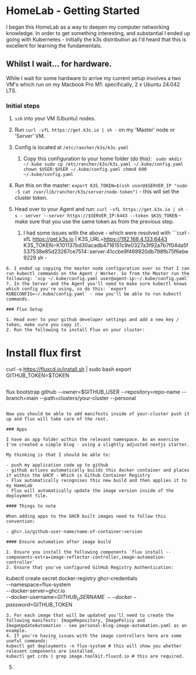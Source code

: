 # HomeLab - Getting Started

I began this HomeLab as a way to deepen my computer networking knowledge. In order to get something interesting, and substantial I ended up going with Kubernetes - initially the k3s distribution as I'd heard that this is excellent for learning the fundamentals.

## Whilst I wait... for hardware.

While I wait for some hardware to arrive my current setup involves a two VM's which run on my Macbook Pro M1: specifically, 2 x Ubuntu 24.042 LTS.

### Initial steps

1. `ssh` into your VM (Ubuntu) nodes.
2. Run `curl -sfL https://get.k3s.io | sh -` on my 'Master' node or 'Server' VM.
3. Config is located at `/etc/rancher/k3s/k3s.yaml`

   1. Copy this configuration to your home folder (do this): `
sudo mkdir ~/.kube
sudo cp /etc/rancher/k3s/k3s.yaml ~/.kube/config.yaml
chown $USER:$USER ~/.kube/config.yaml
chmod 600 ~/.kube/config.yaml`

4. Run this on the master: `export K3S_TOKEN=$(ssh user@$SERVER_IP "sudo -S cat /var/lib/rancher/k3s/server/node-token")` - this will set the cluster token.
5. Head over to your Agent and run: `curl -sfL https://get.k3s.io | sh -s - server --server https://$SERVER_IP:6443 --token $K3S_TOKEN` - make sure that you use the same token as from the previous step.
   1. I had some issues with the above - which were resolved with ```curl -sfL https://get.k3s.io | K3S_URL=https://192.168.4.133:6443 K3S_TOKEN=K101137bd30acadb4716151c9e0327a3f92a7b7f04da5f537538e85d23267ce7514::server:41ccbe9f469920db798fb75f6ebe9229 sh -

```
6. I ended up copying the master node configuration over so that I can run kubectl commands on the Agent / Worker. So from the Master run the following: `scp ~/.kube/config.yaml user@agent-ip:~/.kube/config.yaml`
7. In the Server and the Agent you'll need to make sure kubectl knows which config you're using, so do this: `export KUBECONFIG=~/.kube/config.yaml` - now you'll be able to run kubectl commands.

### Flux Setup

1. Head over to your github developer settings and add a new key / token, make sure you copy it.
2. Run the following to install Flux on your cluster:

```

# Install flux first

curl -s https://fluxcd.io/install.sh | sudo bash
export GITHUB_TOKEN=$TOKEN

```

```

flux bootstrap github --owner=$GITHUB_USER --repository=repo-name --branch=main --path=clusters/your-cluster --personal

```

Now you should be able to add manifests inside of your-cluster push it up and flux will take care of the rest.

### Apps

I have an app folder within the relevant namespace. As an exercise I've created a simple blog - using a slightly adjusted nextjs starter.

My thinking is that I should be able to:

- push my application code up to github
- github actions automatically builds this docker container and places it within the GHCR - Which is Github Container Registry
- Flux automatically recognises this new build and then applies it to my HomeLab
- Flux will automatically update the image version inside of the deployment file.

#### Things to note

When adding apps to the GHCR built images need to follow this convention:

- ghcr.io/github-user-name/name-of-container:version

#### Ensure automation after image build

1. Ensure you install the following components `flux install --components-extra=image-reflector-controller,image-automation-controller`
2. Ensure that you've configured GitHub Registry Authentication:
```

kubectl create secret docker-registry ghcr-credentials \
 --namespace=flux-system \
 --docker-server=ghcr.io \
 --docker-username=$GITHUB_USERNAME \
   --docker-password=$GITHUB_TOKEN

````
3. For each image that will be updated you'll need to create the following manifests: ImageRepository, ImagePolicy and ImageUpdateAutomation - see personal-blog-image-automation.yaml as an example.
4. If you're having issues with the image controllers here are some useful commands: ```
kubectl get deployments -n flux-system # this will show you whether relevant components are installed.
kubectl get crds | grep image.toolkit.fluxcd.io # this are required.

````

5.
